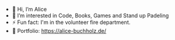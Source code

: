 - 👋 Hi, I’m Alice
- 👀 I’m interested in Code, Books, Games and Stand up Padeling
- ⚡ Fun fact: I'm in the volunteer fire department.
- 🔗 Portfolio: https://alice-buchholz.de/

<!---
05Lucia/05Lucia is a ✨ special ✨ repository because its `README.md` (this file) appears on your GitHub profile.
You can click the Preview link to take a look at your changes.
--->
